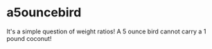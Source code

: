 # a5ouncebird
It's a simple question of weight ratios! 
A 5 ounce bird cannot carry a 1 pound coconut! 
